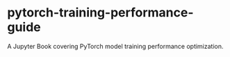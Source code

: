 # pytorch-training-performance-guide

A Jupyter Book covering PyTorch model training performance optimization.
